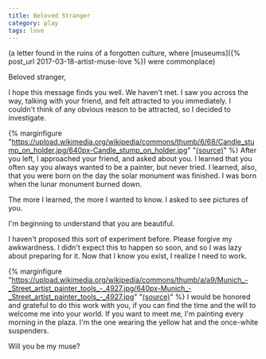 ```yaml
---
title: Beloved Stranger
category: play
tags: love
---
```


(a letter found in the ruins of a forgotten culture, where [museums]({% post_url 2017-03-18-artist-muse-love %}) were commonplace)

Beloved stranger,

I hope this message finds you well. We haven't met. I saw you across the way, talking with your friend, and felt attracted to you immediately. I couldn't think of any obvious reason to be attracted, so I decided to investigate.

{% marginfigure "https://upload.wikimedia.org/wikipedia/commons/thumb/6/68/Candle_stump_on_holder.jpg/640px-Candle_stump_on_holder.jpg" "[(source)](https://commons.wikimedia.org/wiki/File:Candle_stump_on_holder.jpg)" %}
After you left, I approached your friend, and asked about you. I learned that you often say you always wanted to be a painter, but never tried. I learned, also, that you were born on the day the solar monument was finished. I was born when the lunar monument burned down.

The more I learned, the more I wanted to know. I asked to see pictures of you.

I'm beginning to understand that you are beautiful.

I haven't proposed this sort of experiment before. Please forgive my awkwardness. I didn't expect this to happen so soon, and so I was lazy about preparing for it. Now that I know you exist, I realize I need to work.

{% marginfigure "https://upload.wikimedia.org/wikipedia/commons/thumb/a/a9/Munich_-_Street_artist_painter_tools_-_4927.jpg/640px-Munich_-_Street_artist_painter_tools_-_4927.jpg" "[(source)](https://commons.wikimedia.org/wiki/File:Munich_-_Street_artist_painter_tools_-_4927.jpg)" %}
I would be honored and grateful to do this work with you, if you can find the time and the will to welcome me into your world. If you want to meet me, I'm painting every morning in the plaza. I'm the one wearing the yellow hat and the once-white suspenders.

Will you be my muse?
